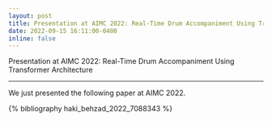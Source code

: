 ```yaml
---
layout: post
title: Presentation at AIMC 2022: Real-Time Drum Accompaniment Using Transformer Architecture
date: 2022-09-15 16:11:00-0400
inline: false
---
```


Presentation at AIMC 2022: Real-Time Drum Accompaniment Using Transformer Architecture

*** 

We just presented the following paper at AIMC 2022.

<div class="AIMC2022">
{% bibliography haki_behzad_2022_7088343 %}
</div>



